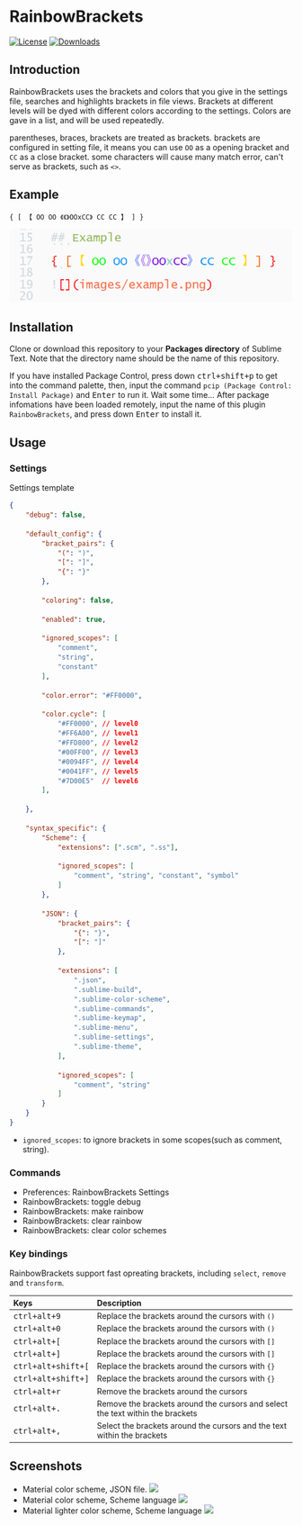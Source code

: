 # RainbowBrackets

[![License][license-image]](/LICENSE)
[![Downloads][packagecontrol-image]][packagecontrol-link]


## Introduction

RainbowBrackets uses the brackets and colors that you give in the settings file, searches and highlights brackets in file views. Brackets at different levels will be dyed with different colors according to the settings. Colors are gave in a list, and will be used repeatedly.

parentheses, braces, brackets are treated as brackets. brackets are configured in setting file, it means you can use `OO` as a opening bracket and `CC` as a close bracket. some characters will cause many match error, can't serve as brackets, such as `<>`.


## Example
```
{ [ 【 OO OO 《《》OOxCC》 CC CC 】 ] }
```
![](images/example.png)


## Installation

Clone or download this repository to your **Packages directory** of Sublime Text. Note that the directory name should be the name of this repository.

If you have installed Package Control, press down <kbd>ctrl+shift+p</kbd> to get into the command palette, then, input the command `pcip (Package Control: Install Package)` and <kbd>Enter</kbd> to run it. Wait some time… After package infomations have been loaded remotely, input the name of this plugin `RainbowBrackets`, and press down <kbd>Enter</kbd> to install it.


## Usage

### Settings

Settings template

```json
{
    "debug": false,

    "default_config": {
        "bracket_pairs": {
            "(": ")",
            "[": "]",
            "{": "}"
        },

        "coloring": false,

        "enabled": true,

        "ignored_scopes": [
            "comment",
            "string",
            "constant"
        ],

        "color.error": "#FF0000",

        "color.cycle": [
            "#FF0000", // level0
            "#FF6A00", // level1
            "#FFD800", // level2
            "#00FF00", // level3
            "#0094FF", // level4
            "#0041FF", // level5
            "#7D00E5"  // level6
        ],

    },

    "syntax_specific": {
        "Scheme": {
            "extensions": [".scm", ".ss"],

            "ignored_scopes": [
                "comment", "string", "constant", "symbol"
            ]
        },

        "JSON": {
            "bracket_pairs": {
                "{": "}",
                "[": "]"
            },

            "extensions": [
                ".json",
                ".sublime-build",
                ".sublime-color-scheme",
                ".sublime-commands",
                ".sublime-keymap",
                ".sublime-menu",
                ".sublime-settings",
                ".sublime-theme",
            ],

            "ignored_scopes": [
                "comment", "string"
            ]
        }
    }
}
```

- `ignored_scopes`: to ignore brackets in some scopes(such as comment, string).

### Commands
- Preferences: RainbowBrackets Settings
- RainbowBrackets: toggle debug
- RainbowBrackets: make rainbow
- RainbowBrackets: clear rainbow
- RainbowBrackets: clear color schemes

### Key bindings
RainbowBrackets support fast opreating brackets, including `select`, `remove` and `transform`.

| Keys                        | Description                                                  |
| :-------------------------- | :----------------------------------------------------------- |
| <kbd>ctrl+alt+9</kbd>       | Replace the brackets around the cursors with `()`            |
| <kbd>ctrl+alt+0</kbd>       | Replace the brackets around the cursors with `()`            |
| <kbd>ctrl+alt+[</kbd>       | Replace the brackets around the cursors with `[]`            |
| <kbd>ctrl+alt+]</kbd>       | Replace the brackets around the cursors with `[]`            |
| <kbd>ctrl+alt+shift+[</kbd> | Replace the brackets around the cursors with `{}`            |
| <kbd>ctrl+alt+shift+]</kbd> | Replace the brackets around the cursors with `{}`            |
| <kbd>ctrl+alt+r</kbd>       | Remove the brackets around the cursors                       |
| <kbd>ctrl+alt+.</kbd>       | Remove the brackets around the cursors and select the text within the brackets |
| <kbd>ctrl+alt+,</kbd>       | Select the brackets around the cursors and the text within the brackets |


## Screenshots

- Material color scheme, JSON file.
  ![](images/material-json.png)
- Material color scheme, Scheme language
  ![](images/material-scheme.png)
- Material lighter color scheme, Scheme language
  ![](images/material-lighter.png)


[license-image]: https://img.shields.io/badge/license-MIT-blue.svg
[packagecontrol-image]: https://img.shields.io/packagecontrol/dt/RainbowBrackets.svg
[packagecontrol-link]: https://packagecontrol.io/packages/RainbowBrackets

